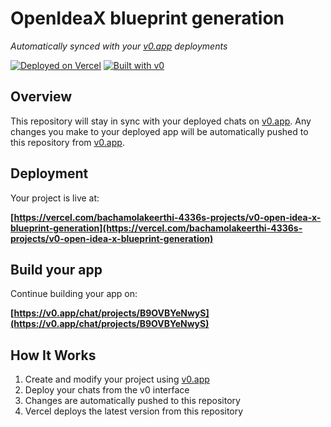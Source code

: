 # OpenIdeaX blueprint generation

*Automatically synced with your [v0.app](https://v0.app) deployments*

[![Deployed on Vercel](https://img.shields.io/badge/Deployed%20on-Vercel-black?style=for-the-badge&logo=vercel)](https://vercel.com/bachamolakeerthi-4336s-projects/v0-open-idea-x-blueprint-generation)
[![Built with v0](https://img.shields.io/badge/Built%20with-v0.app-black?style=for-the-badge)](https://v0.app/chat/projects/B9OVBYeNwyS)

## Overview

This repository will stay in sync with your deployed chats on [v0.app](https://v0.app).
Any changes you make to your deployed app will be automatically pushed to this repository from [v0.app](https://v0.app).

## Deployment

Your project is live at:

**[https://vercel.com/bachamolakeerthi-4336s-projects/v0-open-idea-x-blueprint-generation](https://vercel.com/bachamolakeerthi-4336s-projects/v0-open-idea-x-blueprint-generation)**

## Build your app

Continue building your app on:

**[https://v0.app/chat/projects/B9OVBYeNwyS](https://v0.app/chat/projects/B9OVBYeNwyS)**

## How It Works

1. Create and modify your project using [v0.app](https://v0.app)
2. Deploy your chats from the v0 interface
3. Changes are automatically pushed to this repository
4. Vercel deploys the latest version from this repository